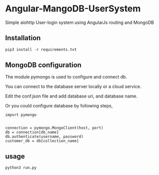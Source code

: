 # Angular-MangoDB-UserSystem

Simple aiohttp User-login system using AngularJs routing and MongoDB

## Installation

```python
pip3 install -r requirements.txt
```

## MongoDB configuration
The module pymongo is used to configure and connect db.

You can connect to the database server locally or a cloud service. 

Edit the conf.json file and add database uri, and database name.

Or you could configure database by following steps,

```python3
import pymongo


connection = pymongo.MongoClient(host, port)
db = connection[db_name]
db.authenticate(username, password)
customer_db = db[collection_name]
```

## usage

```
python3 run.py
```
